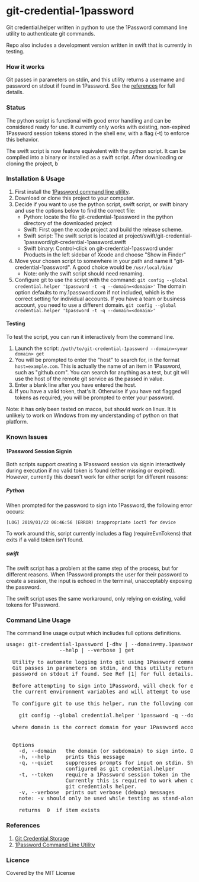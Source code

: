 # git-credential-1password

Git credential.helper written in python to use the 1Password command line utility to authenticate git commands.

Repo also includes a development version written in swift that is currently in testing.


### How it works

Git passes in parameters on stdin, and this utility returns a username and 
password on stdout if found in 1Password. See the [references](https://github.com/acahir/git-credential-1password#references) for full details.


### Status

The python script is functional with good error handling and can be considered ready for use. It currently only works with existing, non-expired 1Password session tokens stored in the shell env, with a flag (-t) to enforce this behavior.


The swift script is now feature equivalent with the python script. It can be compiled into a binary or installed as a swift script. After downloading or 
cloning the project, b



### Installation & Usage

1. First install the [1Password command line utility](https://support.1password.com/command-line-getting-started/).
2. Download or clone this project to your computer.
3. Decide if you want to use the python script, swift script, or swift binary and use the options below to find the correct file:
    - Python: locate the file git-credential-1password in the python directory of the downloaded project
    - Swift: First open the xcode project and build the release scheme.
    - Swift script: The swift script is located at project/swift/git-credential-1password/git-credential-1password.swift
    - Swift binary: Control-click on git-credential-1password under Products in the left sidebar of Xcode and choose "Show in Finder"
4. Move your chosen script to somewhere in your path and name it "git-credential-1password". A good choice would be  ```/usr/local/bin/```
    - Note: only the swift script should need renaming.
5. Configure git to use the script with the command: ```git config --global credential.helper '1password -t -q --domain=<domain>'``` The domain option defaults to my.1password.com if not included, which is the correct setting for individual accounts. If you have a team or business account, you need to use a different domain.
  ```git config --global credential.helper '1password -t -q --domain=<domain>'```


#### Testing

To test the script, you can run it interactively from the command line.

1. Launch the script: ```/path/to/git-credential-1password --domain=<your domain> get```
2. You will be prompted to enter the "host" to search for, in the format 
```host=example.com```. This is actually the name of an item in 1Password, such 
as "github.com". You can search for anything as a test, but git will use the host of the remote git service as the passed in value.
3. Enter a blank line after you have entered the host.
4. If you have a valid token, that's it. Otherwise if you have not flagged tokens as required, you will be prompted to enter your password.

Note: it has only been tested on macos, but should work on linux. It is unlikely to work on Windows from my understanding of python on that platform.

### Known Issues

#### 1Password Session Signin

Both scripts support creating a 1Password session via signin interactively during execution if no valid token is found (either missing or expired). However, currently this doesn't work for either script for different reasons:

##### Python

When prompted for the password to sign into 1Password, the following error occurs:

```[LOG] 2019/01/22 06:46:56 (ERROR) inappropriate ioctl for device```

To work around this, script currently includes a flag (requireEvnTokens) that exits if a valid token isn't found.

##### swift

The swift script has a problem at the same step of the process, but for different reasons. When 1Password prompts the user for their password to create a session, the input is echoed in the terminal, unacceptably exposing the password. 

The swift script uses the same workaround, only relying on existing, valid tokens for 1Password.


### Command Line Usage

The command line usage output which incliudes full options definitions.

<pre>
usage: git-credential-1password [-dhv | --domain=my.1password.com 
                 --help | --verbose ] get

  Utility to automate logging into git using 1Password command line utility.
  Git passes in parameters on stdin, and this utility returns a username and 
  password on stdout if found. See Ref [1] for full details.
  
  Before attempting to sign into 1Password, will check for existing token in 
  the current environment variables and will attempt to use it.
  
  To configure git to use this helper, run the following command:
  
    git config --global credential.helper '1password -q --domain=<domain>'
  
  where domain is the correct domain for your 1Password account.
  
  
  Options
    -d, --domain   the domain (or subdomain) to sign into. Defaults to 'my'
    -h, --help     prints this message
    -q, --quiet    suppresses prompts for input on stdin. Should be used when
                   configured as git credential.helper
    -t, --token    require a 1Password session token in the env variables. 
                   Currently this is required to work when configured as a 
                   git credentials helper.
    -v, --verbose  prints out verbose (debug) messages
    note: -v should only be used while testing as stand-alone script
    
    returns  0  if item exists
</pre>



### References

1. [Git Credential Storage](https://git-scm.com/book/en/v2/Git-Tools-Credential-Storage)
2. [1Password Command Line Utility](https://support.1password.com/command-line-getting-started/)


### Licence

Covered by the MIT License
